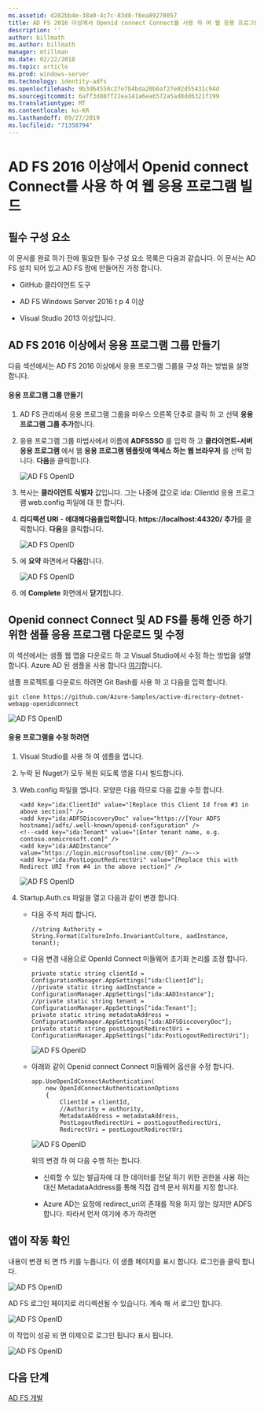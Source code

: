 ```yaml
---
ms.assetid: d282bb4e-38a0-4c7c-83d8-f6ea89278057
title: AD FS 2016 이상에서 Openid connect Connect를 사용 하 여 웹 응용 프로그램 빌드
description: ''
author: billmath
ms.author: billmath
manager: mtillman
ms.date: 02/22/2018
ms.topic: article
ms.prod: windows-server
ms.technology: identity-adfs
ms.openlocfilehash: 9b3d64558c27e7b4bda20b6af27e02d55431c94d
ms.sourcegitcommit: 6aff3d88ff22ea141a6ea6572a5ad8dd6321f199
ms.translationtype: MT
ms.contentlocale: ko-KR
ms.lasthandoff: 09/27/2019
ms.locfileid: "71358794"
---
```

# <a name="build-a-web-application-using-openid-connect-with-ad-fs-2016-and-later"></a>AD FS 2016 이상에서 Openid connect Connect를 사용 하 여 웹 응용 프로그램 빌드

## <a name="pre-requisites"></a>필수 구성 요소  
이 문서를 완료 하기 전에 필요한 필수 구성 요소 목록은 다음과 같습니다. 이 문서는 AD FS 설치 되어 있고 AD FS 팜에 만들어진 가정 합니다.  

-   GitHub 클라이언트 도구  

-   AD FS Windows Server 2016 t p 4 이상  

-   Visual Studio 2013 이상입니다.  

## <a name="create-an-application-group-in-ad-fs-2016-and-later"></a>AD FS 2016 이상에서 응용 프로그램 그룹 만들기
다음 섹션에서는 AD FS 2016 이상에서 응용 프로그램 그룹을 구성 하는 방법을 설명 합니다.  

#### <a name="create-application-group"></a>응용 프로그램 그룹 만들기  

1.  AD FS 관리에서 응용 프로그램 그룹을 마우스 오른쪽 단추로 클릭 하 고 선택 **응용 프로그램 그룹 추가**합니다.  

2.  응용 프로그램 그룹 마법사에서 이름에 **ADFSSSO** 를 입력 하 고 **클라이언트-서버 응용 프로그램** 에서 웹 **응용 프로그램 템플릿에 액세스 하는 웹 브라우저** 를 선택 합니다.  **다음**을 클릭합니다.

    ![AD FS OpenID](media/Enabling-OpenId-Connect-with-AD-FS-2016/AD_FS_OpenID_1.PNG)  

3.  복사는 **클라이언트 식별자** 값입니다.  그는 나중에 값으로 ida: ClientId 응용 프로그램 web.config 파일에 대 한 합니다.  

4.  **리디렉션 URI** - **에대해다음을입력합니다. https://localhost:44320/**  **추가**를 클릭합니다. **다음**을 클릭합니다.  

    ![AD FS OpenID](media/Enabling-OpenId-Connect-with-AD-FS-2016/AD_FS_OpenID_2.PNG)  

5.  에 **요약** 화면에서 **다음**합니다.  

    ![AD FS OpenID](media/Enabling-OpenId-Connect-with-AD-FS-2016/AD_FS_OpenID_3.PNG)

6.  에 **Complete** 화면에서 **닫기**합니다.  

## <a name="download-and-modify-sample-application-to-authenticate-via-openid-connect-and-ad-fs"></a>Openid connect Connect 및 AD FS를 통해 인증 하기 위한 샘플 응용 프로그램 다운로드 및 수정  
이 섹션에서는 샘플 웹 앱을 다운로드 하 고 Visual Studio에서 수정 하는 방법을 설명 합니다.   Azure AD 된 샘플을 사용 합니다 [여기](https://github.com/Azure-Samples/active-directory-dotnet-webapp-openidconnect)합니다.  

샘플 프로젝트를 다운로드 하려면 Git Bash를 사용 하 고 다음을 입력 합니다.  

```  
git clone https://github.com/Azure-Samples/active-directory-dotnet-webapp-openidconnect  
```  

![AD FS OpenID](media/Enabling-OpenId-Connect-with-AD-FS-2016/AD_FS_OpenID_8.PNG)  

#### <a name="to-modify-the-app"></a>응용 프로그램을 수정 하려면  

1.  Visual Studio를 사용 하 여 샘플을 엽니다.  

2.  누락 된 Nuget가 모두 복원 되도록 앱을 다시 빌드합니다.  

3.  Web.config 파일을 엽니다.  모양은 다음 하므로 다음 값을 수정 합니다.  

    ```  
    <add key="ida:ClientId" value="[Replace this Client Id from #3 in above section]" />  
    <add key="ida:ADFSDiscoveryDoc" value="https://[Your ADFS hostname]/adfs/.well-known/openid-configuration" />  
    <!--<add key="ida:Tenant" value="[Enter tenant name, e.g. contoso.onmicrosoft.com]" />      
    <add key="ida:AADInstance" value="https://login.microsoftonline.com/{0}" />-->  
    <add key="ida:PostLogoutRedirectUri" value="[Replace this with Redirect URI from #4 in the above section]" />  
    ```  

    ![AD FS OpenID](media/Enabling-OpenId-Connect-with-AD-FS-2016/AD_FS_OpenID_9.PNG)  

4.  Startup.Auth.cs 파일을 열고 다음과 같이 변경 합니다.  

    -   다음 주석 처리 합니다.  

        ```  
        //string Authority = String.Format(CultureInfo.InvariantCulture, aadInstance, tenant);  
        ```  

    -   다음 변경 내용으로 OpenId Connect 미들웨어 초기화 논리를 조정 합니다.  

        ```  
        private static string clientId = ConfigurationManager.AppSettings["ida:ClientId"];  
        //private static string aadInstance = ConfigurationManager.AppSettings["ida:AADInstance"];  
        //private static string tenant = ConfigurationManager.AppSettings["ida:Tenant"];  
        private static string metadataAddress = ConfigurationManager.AppSettings["ida:ADFSDiscoveryDoc"];  
        private static string postLogoutRedirectUri = ConfigurationManager.AppSettings["ida:PostLogoutRedirectUri"];  
        ```  

        ![AD FS OpenID](media/Enabling-OpenId-Connect-with-AD-FS-2016/AD_FS_OpenID_10.PNG)  

    -   아래와 같이 Openid connect Connect 미들웨어 옵션을 수정 합니다.  

        ```  
        app.UseOpenIdConnectAuthentication(  
            new OpenIdConnectAuthenticationOptions  
            {  
                ClientId = clientId,  
                //Authority = authority,  
                MetadataAddress = metadataAddress,  
                PostLogoutRedirectUri = postLogoutRedirectUri,
                RedirectUri = postLogoutRedirectUri
        ```  

        ![AD FS OpenID](media/Enabling-OpenId-Connect-with-AD-FS-2016/AD_FS_OpenID_11.PNG)  

        위의 변경 하 여 다음 수행 하는 합니다.  

        -   신뢰할 수 있는 발급자에 대 한 데이터를 전달 하기 위한 권한을 사용 하는 대신 MetadataAddress를 통해 직접 검색 문서 위치를 지정 합니다.  

        -   Azure AD는 요청에 redirect_uri의 존재를 적용 하지 않는 않지만 ADFS 합니다. 따라서 먼저 여기에 추가 하려면  

## <a name="verify-the-app-is-working"></a>앱이 작동 확인  
내용이 변경 되 면 f5 키를 누릅니다.  이 샘플 페이지를 표시 합니다.  로그인을 클릭 합니다.  

![AD FS OpenID](media/Enabling-OpenId-Connect-with-AD-FS-2016/AD_FS_OpenID_12.PNG)  

AD FS 로그인 페이지로 리디렉션될 수 있습니다.  계속 해 서 로그인 합니다.  

![AD FS OpenID](media/Enabling-OpenId-Connect-with-AD-FS-2016/AD_FS_OpenID_13.PNG)  

이 작업이 성공 되 면 이제으로 로그인 됩니다 표시 됩니다.  

![AD FS OpenID](media/Enabling-OpenId-Connect-with-AD-FS-2016/AD_FS_OpenID_14.PNG)  

## <a name="next-steps"></a>다음 단계
[AD FS 개발](../../ad-fs/AD-FS-Development.md)  
